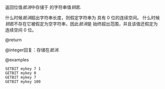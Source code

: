 返回位值*抵消*中存储于 的字符串值*钥匙*.

什么时候*抵消*超出字符串长度，则假定字符串为
具有 0 位的连续空间。
什么时候*钥匙*不存在它被假定为空字符串，因此*抵消*是
始终超出范围，并且该值还假定为连续空间
0 位。

@return

@integer回复：存储在*抵消*.

@examples

```cli
SETBIT mykey 7 1
GETBIT mykey 0
GETBIT mykey 7
GETBIT mykey 100
```
